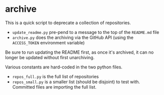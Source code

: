 # archive

This is a quick script to deprecate a collection of repositories.
* `update_readme.py` pre-pend to a message to the top of the `README.md` file 
* `archive.py` does the archiving via the GitHub API (using the `ACCESS_TOKEN` environment variable)

Be sure to run updating the README first, as once it's archived, it can no longer be updated
without first unarchiving.

Various constants are hard-coded in the two python files.
* `repos_full.py` is the full list of repositories
* `repos_small.py` is a smaller list (should be disjoint) to test with. Committed files are importing the full list.  

